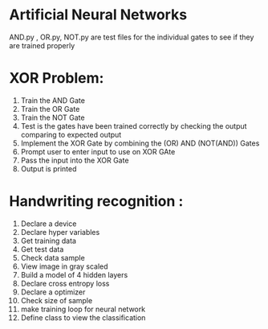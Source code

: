 # Artificial Neural Networks
AND.py , OR.py, NOT.py are test files for the individual gates to see if they are trained properly

# XOR Problem:
1. Train the AND Gate
2. Train the OR Gate
3. Train the NOT Gate
4. Test is the gates have been trained correctly by checking the output comparing to expected output
5. Implement the XOR Gate by combining the (OR) AND (NOT(AND)) Gates
6. Prompt user to enter input to use on XOR GAte
7. Pass the input into the XOR Gate 
8. Output is printed

# Handwriting recognition :
1. Declare a device
2. Declare hyper variables
3. Get training data
4. Get test data
5. Check data sample
6. View image in gray scaled
7. Build a model of 4 hidden layers
8. Declare cross entropy loss
9. Declare a optimizer 
10. Check size of sample
11. make training loop for neural network
12. Define class to view the classification
